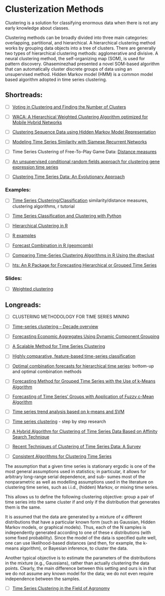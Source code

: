 # Clusterization Methods

Clustering is a solution for classifying enormous data when there is not any early knowledge about classes.

Clustering methods can be broadly divided into three main categories: overlapping, partitional,
and hierarchical. A hierarchical clustering  method works by grouping data objects into a tree 
of clusters. There are generally two types of hierarchical clustering methods: 
agglomerative and divisive. 
A neural clustering method, the self-organizing map (SOM), is used for pattern discovery. 
Ghaseminezhad  presented a novel SOM-based algorithm that can automatically cluster 
discrete groups of data using an unsupervised method. 
Hidden Markov model (HMM) is a common model based algorithm adopted in time series clustering.

## Shortreads:


- [ ] [Voting in Clustering and Finding the Number of Clusters](http://epub.wu.ac.at/684/1/document.pdf)


- [ ] [WACA: A Hierarchical Weighted Clustering Algorithm optimized for Mobile Hybrid Networks](https://arxiv.org/pdf/0706.1080.pdf)



- [ ] [Clustering Sequence Data using Hidden Markov Model
Representation](https://pdfs.semanticscholar.org/8a0d/b6529eeae4408712bd5148dce1e6e2a662f3.pdf)



- [ ] [Modeling Time Series Similarity with Siamese Recurrent Networks](https://arxiv.org/pdf/1603.04713.pdf)



- [ ] Time Series Clustering of Free-To-Play Game Data:  [Distance measures](https://arxiv.org/pdf/1710.02268.pdf) 



- [ ] [An unsupervised conditional random fields approach for clustering gene expression time series](https://pdfs.semanticscholar.org/df3b/de558808516ce834189ba50004f85a86e815.pdf)


- [ ] [Clustering Time Series Data: An Evolutionary
Approach ](https://pdfs.semanticscholar.org/2c61/7a569a96fb3f34f182e18202d383f22d060b.pdf)



### Examples:



- [ ] [Time Series Clustering/Classification](http://www.stat.unc.edu/faculty/pipiras/timeseries/Multivariate_6_-_Classification_Clustering_-_Menu.html#what_is_this_all_about)
similarity/distance measures, clustering algorithms, r tutorial


- [ ] [Time Series Classification and Clustering with Python](http://alexminnaar.com/time-series-classification-and-clustering-with-python.html)



- [ ] [Hierarchical Clustering in R](https://www.datacamp.com/community/tutorials/hierarchical-clustering-R)



- [ ] [R examples](http://www.rdatamining.com/examples/hierarchical-clustering)


- [ ] [Forecast Combination in R (geomcomb)](http://www.ceweiss.com/geomcomb-forecast-combination-in-r/)



- [ ] [Comparing Time-Series Clustering Algorithms in R Using the dtwclust](https://cran.r-project.org/web/packages/dtwclust/vignettes/dtwclust.pdf)


- [ ] [hts: An R Package for Forecasting Hierarchical or Grouped Time Series](https://cran.r-project.org/web/packages/hts/vignettes/hts.pdf)

### Slides:



- [ ] [Weighted clustering](http://www.cs.fsu.edu/~ackerman/CIS5930/notes/Weighted%20clustering.pdf)





## Longreads:


- [ ] CLUSTERING METHODOLOGY FOR TIME SERIES MINING


- [ ] [Time-series clustering – Decade overview](https://www.sciencedirect.com/science/article/abs/pii/S0306437915000733) 

- [ ] [Forecasting Economic Aggregates Using Dynamic Component Grouping](https://mpra.ub.uni-muenchen.de/81585/1/MPRA_paper_81585.pdf)


- [ ] [A Scalable Method for Time Series Clustering ](https://robjhyndman.com/papers/wang.pdf)

- [ ] [Highly comparative, feature-based time-series classification](https://arxiv.org/pdf/1401.3531v1.pdf)


- [ ] [Optimal combination forecasts for hierarchical time series](https://robjhyndman.com/papers/Hierarchical6.pdf):  bottom-up and optimal combination methods


- [ ] [Forecasting Method for Grouped Time Series with the Use of k-Means Algorithm](https://arxiv.org/pdf/1509.04705.pdf)

- [ ] [Forecasting of Time Series’ Groups with Application of Fuzzy c-Mean Algorithm](http://www.m-hikari.com/ces/ces2015/ces33-36-2015/p/nikulchevCES33-36-2015.pdf)


- [ ] [Time series trend analysis based  on k-means and SVM](http://www.cai.sk/ojs/index.php/cai/article/view/1445/753)



- [ ] [Time series clustering](https://beta.vu.nl/nl/Images/stageverslag-roelofsen_tcm235-882304.pdf) - step by step research 



- [ ] [A Hybrid Algorithm for Clustering of Time Series Data Based on Affinity Search Technique](https://www.hindawi.com/journals/tswj/2014/562194/)

- [ ] [Recent Techniques of Clustering of Time Series Data: A Survey](http://citeseerx.ist.psu.edu/viewdoc/download?doi=10.1.1.258.9630&rep=rep1&type=pdf)


- [ ] [Consistent Algorithms for Clustering Time Series](http://www.jmlr.org/papers/volume17/khaleghi16a/khaleghi16a.pdf)

The assumption that a given time series is stationary ergodic is one of the most general 
assumptions used in statistics; in particular, it allows for arbitrary long-range serial 
dependence, and sub- sumes most of the nonparametric as well as modelling assumptions 
used in the literature on clustering time series, such as i.i.d., (hidden) Markov, or mixing time series.

This allows us to define the following clustering objective: group a pair of time series into
the same cluster if and only if the distribution that generates them is the same.

It is assumed that the data are generated by a mixture of κ different distributions 
that have a particular known form (such as Gaussian, Hidden Markov models, or graphical models). 
Thus, each of the N samples is independently generated according to one of these κ distributions 
(with some fixed probability). Since the model of the data is specified quite well, one can use 
likelihood-based distances (and then, for example, the k-means algorithm), or Bayesian inference,
to cluster the data. 

Another typical objective is to estimate the parameters of the distributions in the mixture 
(e.g., Gaussians), rather than actually clustering the data points. 
Clearly, the main difference between this setting and ours is in that we do not assume 
any known model for the data; we do not even require independence between the samples.



 
- [ ] [Time Series Clustering in the
Field of Agronomy](https://team.inria.fr/zenith/files/2013/11/ia_ma_thesis_final.pdf)




